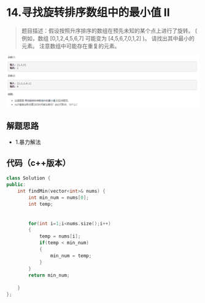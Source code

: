 # 14.寻找旋转排序数组中的最小值 II

>题目描述：假设按照升序排序的数组在预先未知的某个点上进行了旋转。
( 例如，数组 [0,1,2,4,5,6,7] 可能变为 [4,5,6,7,0,1,2] )。
请找出其中最小的元素。
注意数组中可能存在重复的元素。

![示例](images\二分查找_14.png)

## 解题思路

+ 1.暴力解法

## 代码（c++版本）

```c++
class Solution {
public:
    int findMin(vector<int>& nums) {
        int min_num = nums[0];
        int temp;
  
        
        for(int i=1;i<nums.size();i++)
        {
            temp = nums[i];
            if(temp < min_num)
            {
                min_num = temp; 
            }
        }
        return min_num;

    }
};
```
